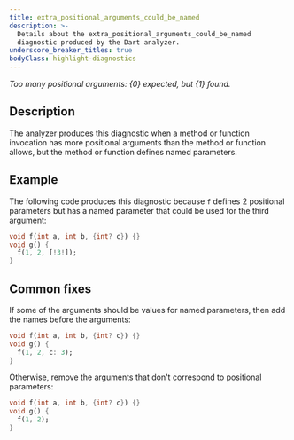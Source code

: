 ```yaml
---
title: extra_positional_arguments_could_be_named
description: >-
  Details about the extra_positional_arguments_could_be_named
  diagnostic produced by the Dart analyzer.
underscore_breaker_titles: true
bodyClass: highlight-diagnostics
---
```


_Too many positional arguments: {0} expected, but {1} found._

## Description

The analyzer produces this diagnostic when a method or function invocation
has more positional arguments than the method or function allows, but the
method or function defines named parameters.

## Example

The following code produces this diagnostic because `f` defines 2
positional parameters but has a named parameter that could be used for the
third argument:

```dart
void f(int a, int b, {int? c}) {}
void g() {
  f(1, 2, [!3!]);
}
```

## Common fixes

If some of the arguments should be values for named parameters, then add
the names before the arguments:

```dart
void f(int a, int b, {int? c}) {}
void g() {
  f(1, 2, c: 3);
}
```

Otherwise, remove the arguments that don't correspond to positional
parameters:

```dart
void f(int a, int b, {int? c}) {}
void g() {
  f(1, 2);
}
```
